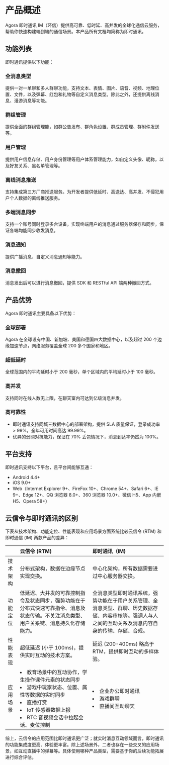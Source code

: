 # 产品概述

Agora 即时通讯 IM（环信）提供高可靠、低时延、高并发的全球化通信云服务，帮助你快速构建端到端的通信场景。本产品所有文档均简称为即时通讯。

## 功能列表

即时通讯提供以下功能：

### 全消息类型

提供一对一单聊和多人群聊功能，支持文本、表情、图片、语音、视频、地理位置、文件，以及弹幕、红包和礼物等自定义消息类型。除此之外，还提供离线消息、漫游消息等功能。

### 群组管理

提供全面的群组管理能，如群公告发布、群角色设置、群成员管理、群附件发送等。

### 用户管理

提供用户信息存储、用户身份管理等用户体系管理能力，如自定义头像、昵称，以及好友关系、黑名单管理等。

### 离线消息推送

支持集成第三方厂商推送服务。为开发者提供低延时、高送达、高并发、不侵犯用户个人数据的离线推送服务。

### 多端消息同步

支持一个账号同时登录多台设备，实现终端用户的消息通过服务器保存和同步，保证各端均能同步收发消息。

### 消息通知

提供广播消息、自定义消息通知等能力。

### 消息撤回

消息发出后可以进行消息撤回，提供 SDK 和 RESTful API 端两种撤回方式。

## 产品优势

Agora 即时通讯主要具备以下优势：

### 全球部署

Agora 在全球设有中国、新加坡、美国和德国四大数据中心，以及超过 200 个边缘加速节点，网络服务覆盖全球 200 多个国家和地区。

### 超低延时

全球范围内的平均延时小于 200 毫秒，单个区域内的平均延时小于 100 毫秒。

### 高并发

支持同时在线人数无上限，在聊天室内可达到亿级消息并发。

### 高可靠性

- 即时通讯支持同城三数据中心的部署架构，提供 SLA 质量保证，登录成功率 > 99%，全年可用时间高达 99.99%。
- 优异的弱网对抗能力，保证在 70% 丢包情况下，消息到达率仍然为 100%。

## 平台支持

即时通讯支持以下平台，且平台间能够互通：

- Android 4.4+
- iOS 9.0+
- Web（Internet Explorer 9+、FireFox 10+、Chrome 54+、Safari 6+、IE 9+、Edge 12+、QQ 浏览器 8.0+、360 浏览器 10.0+、微信 H5、App 内嵌 H5、Opera 58+）

## 云信令与即时通讯的区别

下表从技术架构、功能定位、性能表现和应用场景方面系统比较云信令 (RTM) 和即时通信 (IM) 两款产品的差异：

|          | 云信令 (RTM)   | 即时通讯（IM)                         |
| :------- | :---------------- | :-------------------- |
| 技术架构 | 分布式架构，数据在边缘节点实现交换。 | 中心化架构，所有数据需要进过中心服务器交换。 |
| 功能定位 | 低延迟、大并发的可靠控制指令及状态同步，强势功能在于分布式快速可靠指令、消息及状态传输。不关注消息类型、用户关系链、消息持久化存储能力。 | 全消息类型即时通讯系统，强势功能在于用户关系管理、全消息类型、群聊、历史数据存储、内容审核等。强调人与人之间的互动关系及消息内容自身的传输、存储、合规。 |
| 性能表现 | 超低延迟 (小于 100ms)，提供实时互动的技术方案。 | 延迟 (200-400ms) 略高于 RTM，提供即时互动的多样体验。 |
| 应用场景 |<li>教育场景中的互动协作，学生操作课件元素的状态同步<li>游戏中玩家状态、位置、属性等数据的实时同步<li>直播打赏<li>IoT 传感器数据上报<li>RTC 音视频会话中拉起会话、麦位控制 | <li>企业办公即时通讯<li>游戏群聊<li>直播间互动聊天 |

综上，云信令的应用范围比即时通讯更广泛；就实时消息互动领域而言，即时通讯的功能集成度更高、体验更丰富。除上述场景外，二者也存在一些交叉的应用场景，如互动直播中的弹幕等。具体使用哪种产品类型，需要基于你的后续功能拓展进行综合评估。